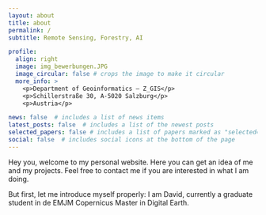 ```yaml
---
layout: about
title: about
permalink: /
subtitle: Remote Sensing, Forestry, AI

profile:
  align: right
  image: img_bewerbungen.JPG
  image_circular: false # crops the image to make it circular
  more_info: >
    <p>Department of Geoinformatics – Z_GIS</p>
    <p>Schillerstraße 30, A-5020 Salzburg</p>
    <p>Austria</p>

news: false  # includes a list of news items
latest_posts: false  # includes a list of the newest posts
selected_papers: false # includes a list of papers marked as "selected={true}"
social: false  # includes social icons at the bottom of the page
---
```


Hey you, 
welcome to my personal website. Here you can get an idea of me and my projects. Feel free to contact me if you are interested in what I am doing. 

But first, let me introduce myself properly: 
I am David, currently a graduate student in de EMJM Copernicus Master in Digital Earth. 